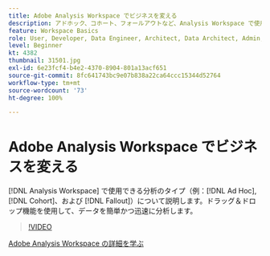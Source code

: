 ```yaml
---
title: Adobe Analysis Workspace でビジネスを変える
description: アドホック、コホート、フォールアウトなど、Analysis Workspace で使用できる分析のタイプについて説明します。ドラッグ＆ドロップ機能を使用して、データを簡単かつ迅速に分析します。
feature: Workspace Basics
role: User, Developer, Data Engineer, Architect, Data Architect, Admin, Leader
level: Beginner
kt: 4382
thumbnail: 31501.jpg
exl-id: 6e23fcf4-b4e2-4370-8904-801a13acf651
source-git-commit: 8fc641743bc9e07b838a22ca64ccc15344d52764
workflow-type: tm+mt
source-wordcount: '73'
ht-degree: 100%

---
```


# Adobe Analysis Workspace でビジネスを変える

[!DNL Analysis Workspace] で使用できる分析のタイプ（例：[!DNL Ad Hoc],[!DNL Cohort]、および [!DNL Fallout]）について説明します。ドラッグ＆ドロップ機能を使用して、データを簡単かつ迅速に分析します。

>[!VIDEO](https://video.tv.adobe.com/v/36308/?quality=12&learn=on&captions=jpn)

[Adobe Analysis Workspace の詳細を学ぶ](https://business.adobe.com/products/analytics/ad-hoc-analysis.html?sdid=T32PLYTV&mv=search)
